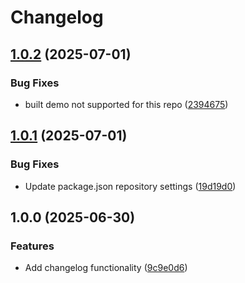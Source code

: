 # Changelog

## [1.0.2](https://github.com/portabletext/react-pdf-portabletext/compare/v1.0.1...v1.0.2) (2025-07-01)


### Bug Fixes

* built demo not supported for this repo ([2394675](https://github.com/portabletext/react-pdf-portabletext/commit/2394675cd98ae64e5170c8853184618427f216ed))

## [1.0.1](https://github.com/portabletext/react-pdf-portabletext/compare/v1.0.0...v1.0.1) (2025-07-01)


### Bug Fixes

* Update package.json repository settings ([19d19d0](https://github.com/portabletext/react-pdf-portabletext/commit/19d19d01efc200d1c31c17085ed1843fadb838de))

## 1.0.0 (2025-06-30)


### Features

* Add changelog functionality ([9c9e0d6](https://github.com/portabletext/react-pdf-portabletext/commit/9c9e0d6df28030f106dbdf92c59bb754aa456003))

<!-- markdownlint-disable --><!-- textlint-disable -->
